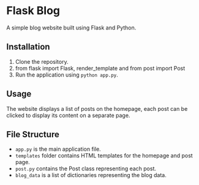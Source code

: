 # Flask Blog

A simple blog website built using Flask and Python.

## Installation
1. Clone the repository.
2. from flask import Flask, render_template and from post import Post
3. Run the application using `python app.py`.

## Usage
The website displays a list of posts on the homepage, each post can be clicked to display its content on a separate page.

## File Structure
- `app.py` is the main application file.
- `templates` folder contains HTML templates for the homepage and post page.
- `post.py` contains the Post class representing each post.
- `blog_data` is a list of dictionaries representing the blog data.
